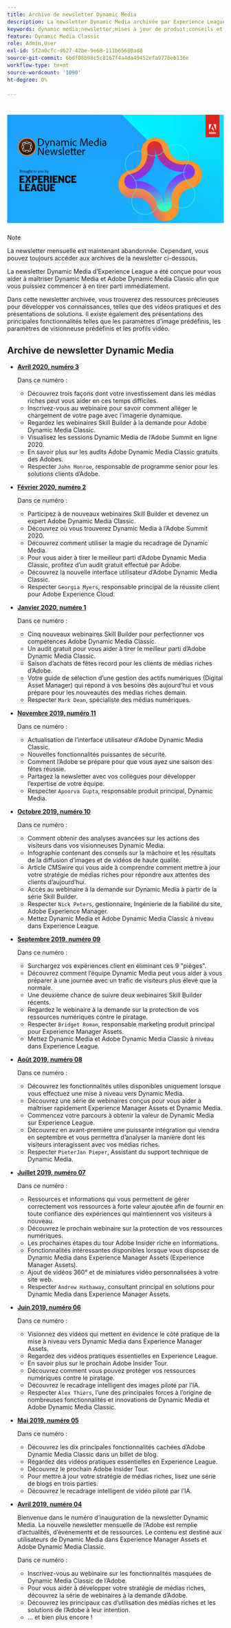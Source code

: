```yaml
---
title: Archive de newsletter Dynamic Media
description: La newsletter Dynamic Media archivée par Experience League était une newsletter mensuelle. Il a été conçu pour vous aider à vous familiariser avec Dynamic Media et Adobe Dynamic Media Classic afin que vous puissiez en tirer immédiatement parti. Les newsletters archivées contiennent de précieuses ressources d’acquisition de connaissances qui étaient disponibles dans cette newsletter ponctuelle qui est maintenant abandonnée. Les newsletters archivées comprennent des vidéos pratiques et des présentations de solutions. Il existe également des présentations des principales fonctionnalités telles que les paramètres d’image prédéfinis, les paramètres de visionneuse prédéfinis et les profils vidéo.
keywords: dynamic media;newsletter;mises à jour de produit;conseils et astuces;événements;succès client;blog;blogs;images;vidéos;fonctionnalités;fonctionnalités
feature: Dynamic Media Classic
role: Admin,User
exl-id: 5f2a0cfc-d627-42be-9e68-111b65680ad8
source-git-commit: 6bdf08b98c5c8167f4a4da49452efa977beb136e
workflow-type: tm+mt
source-wordcount: '1090'
ht-degree: 0%

---
```



# ![Logo de la newsletter Dynamic Media](/help/assets/dynamic-media-newsletter-logo.png)

>[!NOTE]
>
>La newsletter mensuelle est maintenant abandonnée. Cependant, vous pouvez toujours accéder aux archives de la newsletter ci-dessous.

La newsletter Dynamic Media d’Experience League a été conçue pour vous aider à maîtriser Dynamic Media et Adobe Dynamic Media Classic afin que vous puissiez commencer à en tirer parti immédiatement.

Dans cette newsletter archivée, vous trouverez des ressources précieuses pour développer vos connaissances, telles que des vidéos pratiques et des présentations de solutions. Il existe également des présentations des principales fonctionnalités telles que les paramètres d’image prédéfinis, les paramètres de visionneuse prédéfinis et les profils vidéo.

<!-- microsite demo page https://experienceleague.adobe.com/tools/dynamic-media-demo/index.html -->

<!-- ## Get inspired. Stay informed.

[Sign up](https://www.adobe.com/subscription/dynamic-media-newsletter.html) to receive the Dynamic Media newsletter on a monthly basis in your inbox. -->

## Archive de newsletter Dynamic Media

<!-- * **[May 2020, Issue 4](https://expleague.azureedge.net/assets/aem/Experience-Insider-vol.31.html)**

    In this issue:

    * What business continuity means in uncertain times.
    * Key takeaways from the first all-digital Adobe Summit.
    * Must-watch Experience Manager breakout sessions.
    * Summit customer spotlight: Under Armour.
    * Never miss an Experience Insider webinar.
    * Public sector spotlight: The urgent need for digital enrollment.
    * Look what's new in Experience Manager Innovation.
    * Build your Experience Manager skills *live* with the Adobe pros.
    * Connect with the Adobe Experience Manager Community.
    * Fast-track your Adobe expertise with Adobe Experience League. -->

* **[Avril 2020, numéro 3](https://experienceleague.adobe.com/tools/dynamic-media-demo/newsletter/Dynamic_Media_Newsletter_04_2020_April.html)**

   Dans ce numéro :

   * Découvrez trois façons dont votre investissement dans les médias riches peut vous aider en ces temps difficiles.
   * Inscrivez-vous au webinaire pour savoir comment alléger le chargement de votre page avec l’imagerie dynamique.
   * Regardez les webinaires Skill Builder à la demande pour Adobe Dynamic Media Classic.
   * Visualisez les sessions Dynamic Media de l’Adobe Summit en ligne 2020.
   * En savoir plus sur les audits Adobe Dynamic Media Classic gratuits des Adobes.
   * Respecter `John Monroe`, responsable de programme senior pour les solutions clients d’Adobe.

* **[Février 2020, numéro 2](https://experienceleague.adobe.com/tools/dynamic-media-demo/newsletter/Dynamic_Media_Newsletter_02_2020_Feb.html)**

   Dans ce numéro :

   * Participez à de nouveaux webinaires Skill Builder et devenez un expert Adobe Dynamic Media Classic.
   * Découvrez où vous trouverez Dynamic Media à l’Adobe Summit 2020.
   * Découvrez comment utiliser la magie du recadrage de Dynamic Media.
   * Pour vous aider à tirer le meilleur parti d’Adobe Dynamic Media Classic, profitez d’un audit gratuit effectué par Adobe.
   * Découvrez la nouvelle interface utilisateur d’Adobe Dynamic Media Classic.
   * Respecter `Georgia Myers`, responsable principal de la réussite client pour Adobe Experience Cloud.

* **[Janvier 2020, numéro 1](https://experienceleague.adobe.com/tools/dynamic-media-demo/newsletter/Dynamic_Media_Newsletter_01_2020_Jan.html)**

   Dans ce numéro :

   * Cinq nouveaux webinaires Skill Builder pour perfectionner vos compétences Adobe Dynamic Media Classic.
   * Un audit gratuit pour vous aider à tirer le meilleur parti d’Adobe Dynamic Media Classic.
   * Saison d’achats de fêtes record pour les clients de médias riches d’Adobe.
   * Votre guide de sélection d’une gestion des actifs numériques (Digital Asset Manager) qui répond à vos besoins dès aujourd’hui et vous prépare pour les nouveautés des médias riches demain.
   * Respecter `Mark Dean`, spécialiste des médias numériques.

* **[Novembre 2019, numéro 11](https://experienceleague.adobe.com/tools/dynamic-media-demo/newsletter/Dynamic_Media_Newsletter_11_2019_Nov.html)**

   Dans ce numéro :

   * Actualisation de l’interface utilisateur d’Adobe Dynamic Media Classic.
   * Nouvelles fonctionnalités puissantes de sécurité.
   * Comment l’Adobe se prépare pour que vous ayez une saison des fêtes réussie.
   * Partagez la newsletter avec vos collègues pour développer l’expertise de votre équipe.
   * Respecter `Apoorva Gupta`, responsable produit principal, Dynamic Media.

* **[Octobre 2019, numéro 10](https://experienceleague.adobe.com/tools/dynamic-media-demo/newsletter/Dynamic_Media_Newsletter_10_2019_Oct.html)**

   Dans ce numéro :

   * Comment obtenir des analyses avancées sur les actions des visiteurs dans vos visionneuses Dynamic Media.
   * Infographie contenant des conseils sur la mâchoire et les résultats de la diffusion d’images et de vidéos de haute qualité.
   * Article CMSwire qui vous aide à comprendre comment mettre à jour votre stratégie de médias riches pour répondre aux attentes des clients d’aujourd’hui.
   * Accès au webinaire à la demande sur Dynamic Media à partir de la série Skill Builder.
   * Respecter `Nick Peters`, gestionnaire, Ingénierie de la fiabilité du site, Adobe Experience Manager.
   * Mettez Dynamic Media et Adobe Dynamic Media Classic à niveau dans Experience League.

* **[Septembre 2019, numéro 09](https://experienceleague.adobe.com/tools/dynamic-media-demo/newsletter/Dynamic_Media_Newsletter_09_2019_Sept.html)**

   Dans ce numéro :

   * Surchargez vos expériences client en éliminant ces 9 &quot;pièges&quot;.
   * Découvrez comment l’équipe Dynamic Media peut vous aider à vous préparer à une journée avec un trafic de visiteurs plus élevé que la normale.
   * Une deuxième chance de suivre deux webinaires Skill Builder récents.
   * Regardez le webinaire à la demande sur la protection de vos ressources numériques contre le piratage.
   * Respecter `Bridget Roman`, responsable marketing produit principal pour Experience Manager Assets.
   * Mettez Dynamic Media et Adobe Dynamic Media Classic à niveau dans Experience League.

* **[Août 2019, numéro 08](https://experienceleague.adobe.com/tools/dynamic-media-demo/newsletter/Dynamic_Media_Newsletter_08_2019_Aug.html)**

   Dans ce numéro :

   * Découvrez les fonctionnalités utiles disponibles uniquement lorsque vous effectuez une mise à niveau vers Dynamic Media.
   * Découvrez une série de webinaires conçus pour vous aider à maîtriser rapidement Experience Manager Assets et Dynamic Media.
   * Commencez votre parcours à obtenir la valeur de Dynamic Media sur Experience League.
   * Découvrez en avant-première une puissante intégration qui viendra en septembre et vous permettra d’analyser la manière dont les visiteurs interagissent avec vos médias riches.
   * Respecter `PieterJan Pieper`, Assistant du support technique de Dynamic Media.

* **[Juillet 2019, numéro 07](https://experienceleague.adobe.com/tools/dynamic-media-demo/newsletter/Dynamic_Media_Newsletter_07_2019_July.html)**

   Dans ce numéro :

   * Ressources et informations qui vous permettent de gérer correctement vos ressources à forte valeur ajoutée afin de fournir en toute confiance des expériences qui maintiennent vos visiteurs à nouveau.
   * Découvrez le prochain webinaire sur la protection de vos ressources numériques.
   * Les prochaines étapes du tour Adobe Insider riche en informations.
   * Fonctionnalités intéressantes disponibles lorsque vous disposez de Dynamic Media dans Experience Manager Assets (Experience Manager Assets).
   * Ajout de vidéos 360° et de miniatures vidéo personnalisées à votre site web.
   * Respecter `Andrew Hathaway`, consultant principal en solutions pour Dynamic Media dans Experience Manager Assets.

* **[Juin 2019, numéro 06](https://experienceleague.adobe.com/tools/dynamic-media-demo/newsletter/Dynamic_Media_Newsletter_06_2019_June.html)**

   Dans ce numéro :

   * Visionnez des vidéos qui mettent en évidence le côté pratique de la mise à niveau vers Dynamic Media dans Experience Manager Assets.
   * Regardez des vidéos pratiques essentielles en Experience League.
   * En savoir plus sur le prochain Adobe Insider Tour.
   * Découvrez comment vous pouvez protéger vos ressources numériques contre le piratage.
   * Découvrez le recadrage intelligent des images piloté par l’IA.
   * Respecter `Alex Thiers`, l’une des principales forces à l’origine de nombreuses fonctionnalités et innovations de Dynamic Media et Adobe Dynamic Media Classic.

* **[Mai 2019, numéro 05](https://experienceleague.adobe.com/tools/dynamic-media-demo/newsletter/Dynamic_Media_Newsletter_05_2019_May.html)**

   Dans ce numéro :

   * Découvrez les dix principales fonctionnalités cachées d’Adobe Dynamic Media Classic dans un billet de blog.
   * Regardez des vidéos pratiques essentielles en Experience League.
   * Découvrez le prochain Adobe Insider Tour.
   * Pour mettre à jour votre stratégie de médias riches, lisez une série de blogs en trois parties.
   * Découvrez le recadrage intelligent de vidéo piloté par l’IA.

* **[Avril 2019, numéro 04](https://experienceleague.adobe.com/tools/dynamic-media-demo/newsletter/Dynamic_Media_Newsletter_04_2019_April.html)**

   Bienvenue dans le numéro d’inauguration de la newsletter Dynamic Media. La nouvelle newsletter mensuelle de l’Adobe est remplie d’actualités, d’événements et de ressources. Le contenu est destiné aux utilisateurs de Dynamic Media dans Experience Manager Assets et Adobe Dynamic Media Classic.

   Dans ce numéro :

   * Inscrivez-vous au webinaire sur les fonctionnalités masquées de Dynamic Media Classic de l’Adobe.
   * Pour vous aider à développer votre stratégie de médias riches, découvrez la série de webinaires à la demande d’Adobe.
   * Découvrez les principaux cas d’utilisation des médias riches et les solutions de l’Adobe à leur intention.
   * ... et bien plus encore !

